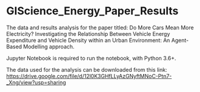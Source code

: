 # GIScience_Energy_Paper_Results
The data and results analysis for the paper titled: Do More Cars Mean More Electricity? Investigating the Relationship Between Vehicle Energy Expenditure and Vehicle Density within an Urban Environment: An Agent-Based Modelling approach.

Jupyter Notebook is required to run the notebook, with Python 3.6+.

The data used for the analysis can be downloaded from this link: https://drive.google.com/file/d/12l0K3GHfLLyAzGNyftMNoC-Ptn7-_Xng/view?usp=sharing
